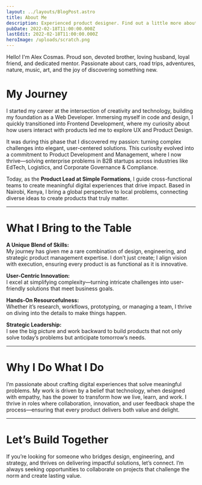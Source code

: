 ```yaml
---
layout: ../layouts/BlogPost.astro
title: About Me
description: Experienced product designer. Find out a little more about me and what I do.
pubDate: 2022-02-18T11:00:00.000Z
lastEdit: 2022-02-18T11:00:00.000Z
heroImage: /uploads/scratch.png
---
```


Hello! I'm Alex Cosmas. Proud son, devoted brother, loving husband, loyal friend, and dedicated mentor.
Passionate about cars, road trips, adventures, nature, music, art, and the joy of discovering something new.

# My Journey

I started my career at the intersection of creativity and technology, building my foundation as a Web Developer. Immersing myself in code and design, I quickly transitioned into Frontend Development, where my curiosity about how users interact with products led me to explore UX and Product Design.

It was during this phase that I discovered my passion: turning complex challenges into elegant, user-centered solutions. This curiosity evolved into a commitment to Product Development and Management, where I now thrive—solving enterprise problems in B2B startups across industries like EdTech, Logistics, and Corporate Governance & Compliance.

Today, as the **Product Lead at Simple Formations**, I guide cross-functional teams to create meaningful digital experiences that drive impact. Based in Nairobi, Kenya, I bring a global perspective to local problems, connecting diverse ideas to create products that truly matter.

---

# What I Bring to the Table

**A Unique Blend of Skills:**  
 My journey has given me a rare combination of design, engineering, and strategic product management expertise. I don’t just create; I align vision with execution, ensuring every product is as functional as it is innovative.

**User-Centric Innovation:**  
 I excel at simplifying complexity—turning intricate challenges into user-friendly solutions that meet business goals.

**Hands-On Resourcefulness:**  
 Whether it’s research, workflows, prototyping, or managing a team, I thrive on diving into the details to make things happen.

**Strategic Leadership:**  
 I see the big picture and work backward to build products that not only solve today’s problems but anticipate tomorrow’s needs.

---

# Why I Do What I Do

I’m passionate about crafting digital experiences that solve meaningful problems. My work is driven by a belief that technology, when designed with empathy, has the power to transform how we live, learn, and work. I thrive in roles where collaboration, innovation, and user feedback shape the process—ensuring that every product delivers both value and delight.

---

# Let’s Build Together

If you’re looking for someone who bridges design, engineering, and strategy, and thrives on delivering impactful solutions, let’s connect. I’m always seeking opportunities to collaborate on projects that challenge the norm and create lasting value.
